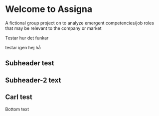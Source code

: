 # Welcome to Assigna
A fictional group project on to analyze emergent competencies/job roles that may be relevant to the company or market




Testar hur det funkar

testar igen hej hå



## Subheader test

## Subheader-2 text




## Carl test
Bottom text